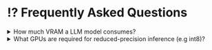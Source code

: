 # ⁉️ Frequently Asked Questions

<details>
  <summary>How much VRAM a LLM model consumes?</summary>
  <div>By default, Tabby operates in int8 mode with CUDA, requiring approximately 8GB of VRAM for CodeLlama-7B.</div>
</details>

<details>
  <summary>What GPUs are required for reduced-precision inference (e.g int8)?</summary>
  <div>
    <ul>
      <li>int8: Compute Capability >= 7.0 or Compute Capability 6.1</li>
      <li>float16: Compute Capability >= 7.0</li>
      <li>bfloat16: Compute Capability >= 8.0</li>
    </ul>
    <p>
      To determine the mapping between the GPU card type and its compute capability, please visit <a href="https://developer.nvidia.com/cuda-gpus">this page</a>
    </p>
  </div>
</details>
